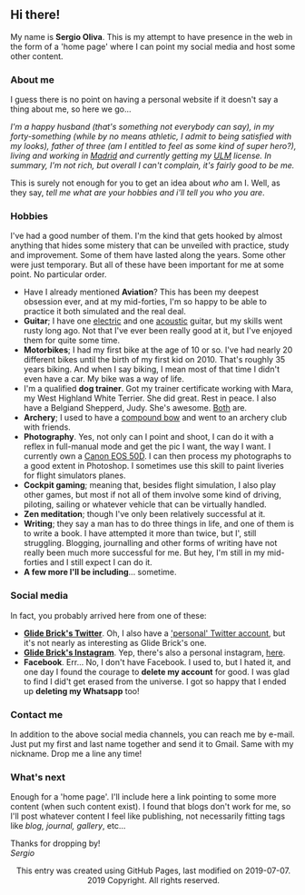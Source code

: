 ## Hi there!

My name is **Sergio Oliva**. 
This is my attempt to have presence in the web in the form of a 'home page' where I can point my social media and host some other content.

### About me  

I guess there is no point on having a personal website if it doesn't say a thing about me, so here we go...  

_I'm a happy husband (that's something not everybody can say), in my forty-something (while by no means athletic, I admit to being satisfied with my looks), father of three (am I entitled to feel as some kind of super hero?), living and working in [Madrid](https://goo.gl/maps/fJrff5frWsmPysM16) and currently getting my [ULM](https://en.wikipedia.org/wiki/Tecnam_P2002_Sierra) license. In summary, I'm not rich, but overall I can't complain, it's fairly good to be me._

This is surely not enough for you to get an idea about _who_ am I. Well, as they say, _tell me what are your hobbies and i'll tell you who you are_.

### Hobbies  

I've had a good number of them. I'm the kind that gets hooked by almost anything that hides some mistery that can be unveiled with practice, study and improvement. Some of them have lasted along the years. Some other were just temporary. But all of these have been important for me at some point.  No particular order.

- Have I already mentioned **Aviation**? This has been my deepest obsession ever, and at my mid-forties, I'm so happy to be able to practice it both simulated and the real deal.
- **Guitar**; I have one [electric](https://www.instagram.com/p/kh5hCTHe7_/) and one [acoustic](https://www.instagram.com/p/MoEmFMne6k/) guitar, but my skills went rusty long ago. Not that I've ever been really good at it, but I've enjoyed them for quite some time.
- **Motorbikes**; I had my first bike at the age of 10 or so. I've had nearly 20 different bikes until the birth of my first kid on 2010. That's roughly 35 years biking. And when I say biking, I mean most of that time I didn't even have a car. My bike was a way of life.  
- I'm a qualified **dog trainer**. Got my trainer certificate working with Mara, my West Highland White Terrier. She did great. Rest in peace. I also have a Belgiand Shepperd, Judy. She's awesome. [Both](https://www.instagram.com/p/NouNMyne_7/) are.
- **Archery**; I used to have a [compound bow](https://en.wikipedia.org/wiki/Compound_bow) and went to an archery club with friends.
- **Photography**. Yes, not only can I point and shoot, I can do it with a reflex in full-manual mode and get the pic I want, the way I want. I currently own a [Canon EOS 50D](https://en.wikipedia.org/wiki/Canon_EOS_50D). I can then process my photographs to a good extent in Photoshop. I sometimes use this skill to paint liveries for flight simulators planes.
- **Cockpit gaming**; meaning that, besides flight simulation, I also play other games, but most if not all of them involve some kind of driving, piloting, sailing or whatever vehicle that can be virtually handled.
- **Zen meditation**; though I've only been relatively successful at it.
- **Writing**; they say a man has to do three things in life, and one of them is to write a book. I have attempted it more than twice, but I', still struggling. Blogging, journalling and other forms of writing have not really been much more successful for me. But hey, I'm still in my mid-forties and I still expect I can do it.
- **A few more I'll be including**... sometime.

### Social media  

In fact, you probably arrived here from one of these:

- **[Glide Brick's Twitter](https://twitter.com/GlideBrick)**. Oh, I also have a ['personal' Twitter account](https://twitter.com/serolrom), but it's not nearly as interesting as Glide Brick's one.
- **[Glide Brick's Instagram](https://www.instagram.com/glidebrick/)**. Yep, there's also a personal instagram, [here](https://www.instagram.com/top_gun_powah/).
- **Facebook**. Err... No, I don't have Facebook. I used to, but I hated it, and one day I found the courage to **delete my account** for good. I was glad to find I did't get erased from the universe. I got so happy that I ended up **deleting my Whatsapp** too!

### Contact me

In addition to the above social media channels, you can reach me by e-mail. Just put my first and last name together and send it to Gmail. Same with my nickname. Drop me a line any time!

### What's next

Enough for a 'home page'. I'll include here a link pointing to some more content (when such content exist). I found that blogs don't work for me, so I'll post whatever content I feel like publishing, not necessarily fitting tags like _blog, journal, gallery_, etc...


Thanks for dropping by!  
_Sergio_    

<p align="center">
This entry was created using GitHub Pages, last modified on 2019-07-07.
<br>2019 Copyright. All rights reserved.
</p>



